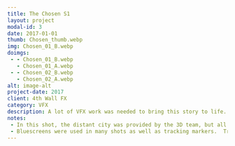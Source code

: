```yaml
---
title: The Chosen S1
layout: project
modal-id: 3
date: 2017-01-01
thumb: Chosen_thumb.webp
img: Chosen_01_B.webp
doimgs:
 - - Chosen_01_B.webp
   - Chosen_01_A.webp
 - - Chosen_02_B.webp
   - Chosen_02_A.webp
alt: image-alt
project-date: 2017
client: 4th Wall FX
category: VFX
description: A lot of VFX work was needed to bring this story to life.  Our team was priviledged to do a lot of this work on the first season.
notes:
 - In this shot, the distant city was provided by the 3D team, but all the comp work (tracking, object/people removal, synthetic reflections) was my responsibility.
 - Bluescreens were used in many shots as well as tracking markers.  Tracking markers had to be removed and bluescreens needed to be replaced by our 3D environments.
---
```

